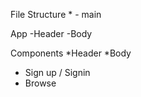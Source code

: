 File Structure * - main 

App
-Header
-Body

Components 
*Header
*Body 
- Sign up / Signin
- Browse


